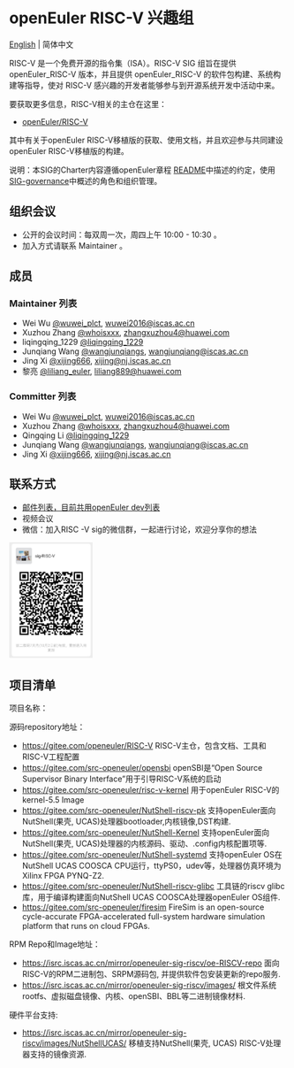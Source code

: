 # openEuler RISC-V 兴趣组

[English](./sig-RISC-V.md) | 简体中文

RISC-V 是一个免费开源的指令集（ISA）。RISC-V SIG 组旨在提供 openEuler_RISC-V 版本，并且提供 openEuler_RISC-V 的软件包构建、系统构建等指导，使对 RISC-V 感兴趣的开发者能够参与到开源系统开发中活动中来。

要获取更多信息，RISC-V相关的主仓在这里：

- [openEuler/RISC-V](https://gitee.com/openeuler/RISC-V)

其中有关于openEuler RISC-V移植版的获取、使用文档，并且欢迎参与共同建设openEuler RISC-V移植版的构建。

说明：本SIG的Charter内容遵循openEuler章程 [README](/zh/governance/README.md)中描述的约定，使用[SIG-governance](/zh/technical-committee/governance/SIG-governance.md)中概述的角色和组织管理。

## 组织会议

- 公开的会议时间：每双周一次，周四上午 10:00 - 10:30 。
- 加入方式请联系 Maintainer 。

## 成员

### Maintainer 列表

- Wei Wu [@wuwei_plct](https://gitee.com/wuwei_plct), wuwei2016@iscas.ac.cn
- Xuzhou Zhang [@whoisxxx](https://gitee.com/whoisxxx), zhangxuzhou4@huawei.com
- liqingqing_1229 [@liqingqing_1229](https://gitee.com/liqingqing_1229)
- Junqiang Wang [@wangjunqiangs](https://gitee.com/wangjunqiangs), wangjunqiang@iscas.ac.cn
- Jing Xi [@xijing666](https://gitee.com/xijing666), xijing@nj.iscas.ac.cn
- 黎亮 [@liliang_euler](https://gitee.com/liliang_euler), liliang889@huawei.com

### Committer 列表

- Wei Wu [@wuwei_plct](https://gitee.com/wuwei_plct), wuwei2016@iscas.ac.cn
- Xuzhou Zhang [@whoisxxx](https://gitee.com/whoisxxx), zhangxuzhou4@huawei.com
- Qingqing Li [@liqingqing_1229](https://gitee.com/liqingqing_1229)
- Junqiang Wang [@wangjunqiangs](https://gitee.com/wangjunqiangs), wangjunqiang@iscas.ac.cn
- Jing Xi [@xijing666](https://gitee.com/xijing666), xijing@nj.iscas.ac.cn

## 联系方式

- [邮件列表，目前共用openEuler dev列表](dev@openeuler.org)
- 视频会议
- 微信：加入RISC -V sig的微信群，一起进行讨论，欢迎分享你的想法

<img src="./sig-RISC-V-WeChatGroup.jpg" width="30%" height="30%">

## 项目清单

项目名称：

源码repository地址：

- https://gitee.com/openeuler/RISC-V   RISC-V主仓，包含文档、工具和RISC-V工程配置
- https://gitee.com/src-openeuler/opensbi  openSBI是“Open Source Supervisor Binary Interface”用于引导RISC-V系统的启动
- https://gitee.com/src-openeuler/risc-v-kernel 用于openEuler RISC-V的kernel-5.5 Image 
- https://gitee.com/src-openeuler/NutShell-riscv-pk 支持openEuler面向NutShell(果壳, UCAS)处理器bootloader,内核镜像,DST构建.
- https://gitee.com/src-openeuler/NutShell-Kernel 支持openEuler面向NutShell(果壳, UCAS)处理器的内核源码、驱动、.config内核配置项等.
- https://gitee.com/src-openeuler/NutShell-systemd 支持openEuler OS在NutShell UCAS COOSCA CPU运行，ttyPS0，udev等，处理器仿真环境为Xilinx FPGA PYNQ-Z2.
- https://gitee.com/src-openeuler/NutShell-riscv-glibc 工具链的riscv glibc库，用于编译构建面向NutShell UCAS COOSCA处理器openEuler OS组件.
- https://gitee.com/src-openeuler/firesim    FireSim is an open-source cycle-accurate FPGA-accelerated full-system hardware simulation platform that runs on cloud FPGAs.

RPM Repo和Image地址：

- https://isrc.iscas.ac.cn/mirror/openeuler-sig-riscv/oe-RISCV-repo 面向RISC-V的RPM二进制包、SRPM源码包, 并提供软件包安装更新的repo服务.
- https://isrc.iscas.ac.cn/mirror/openeuler-sig-riscv/images/ 根文件系统rootfs、虚拟磁盘镜像、内核、openSBI、BBL等二进制镜像材料.

硬件平台支持:

- https://isrc.iscas.ac.cn/mirror/openeuler-sig-riscv/images/NutShellUCAS/ 移植支持NutShell(果壳, UCAS) RISC-V处理器支持的镜像资源.
